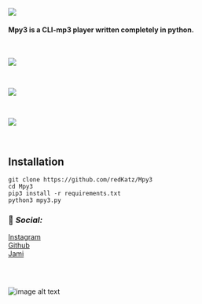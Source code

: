 ![](https://i.ibb.co/874Mwby/log-removebg-preview.png)
<br>

#### Mpy3 is a CLI-mp3 player written completely in python.

<br>

![](https://i.ibb.co/RhG0Nr4/Screenshot-2022-07-03-22-47-20.png)

<br>

![](https://i.ibb.co/TPKmKdc/Screenshot-2022-07-03-22-48-01.png)

<br>

![](https://i.ibb.co/CJD2R17/Screenshot-2022-07-03-22-48-21.png)

<br>

## Installation
	git clone https://github.com/redKatz/Mpy3
	cd Mpy3
	pip3 install -r requirements.txt
	python3 mpy3.py
	
### 📱 _Social:_
[Instagram](https://instagram.com/katz.py/)<br />
[Github](https://github.com/redKatz/)<br />
[Jami](https://i.ibb.co/cXRSMQR/Screenshot-2022-06-15-16-11-19.png)
### ⠀
![image alt text](https://i.ibb.co/D1Bbb7v/Untitled.png)
